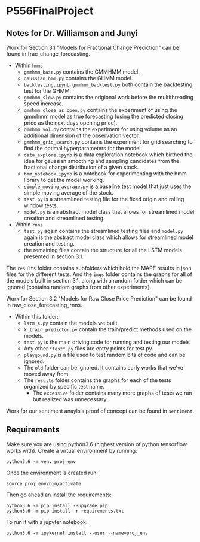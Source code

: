# P556FinalProject

## Notes for Dr. Williamson and Junyi

Work for Section 3.1 "Models for Fractional Change Prediction" can be found in frac_change_forecasting.
- Within `hmms`
    - `gmmhmm_base.py` contains the GMMHMM model.
    - `gaussian_hmm.py` contains the GHMM model.
    - `backtesting.ipynb`,  `gmmhmm_backtest.py` both contain the backtesting test for the GHMM.
    - `gmmhmm_slow.py` contains the origional work before the multithreading speed increase.
    - `gmmhmm_close_as_open.py` contains the experiment of using the gmmhmm model as true forecasting (using the predicted closing price as the next days opening price).
    - `gmmhmm_vol.py` contains the experiment for using volume as an additional dimension of the observation vector.
    - `gmmhmm_grid_search.py` contains the experiment for grid searching to find the optimal hyperparameters for the model. 
    - `data_explore.ipynb` is a data exploration notebook which birthed the idea for gaussian smoothing and sampling candidates from the fractional change distribution of a given stock.
    - `hmm_notebook.ipynb` is a notebook for experimenting with the hmm library to get the model working.
    - `simple_moving_average.py` is a baseline test model that just uses the simple moving average of the stock.
    - `test.py` is a streamlined testing file for the fixed origin and rolling window tests.
    - `model.py` is an abstract model class that allows for streamlined model creation and streamlined testing.
- Within `rnns`
    - `test.py` again contains the streamlined testing files and `model.py` again is the abstract model class which allows for streamlined model creation and testing. 
    - the remaining files contain the structure for all the LSTM models presented in section 3.1.

The `results` folder contains subfolders which hold the MAPE results in json files for the different tests. And the `imgs` folder contains the graphs for all of the models built in section 3.1, along with a random folder which can be ignored (contains random graphs from other experiments).

Work for Section 3.2 "Models for Raw Close Price Prediction" can be found in raw_close_forecasting_rnns.  
  - Within this folder:  
    - `lstm_X.py` contain the models we built.  
    - `X_train_predictor.py` contain the train/predict methods used on the models.  
    - `test.py` is the main driving code for running and testing our models  
    - Any other `*test*.py` files are entry points for test.py.  
    - `playgound.py` is a file used to test random bits of code and can be ignored.  
    - The `old` folder can be ignored. It contains early works that we've moved away from.  
    - The `results` folder contains the graphs for each of the tests organized by specific test name.  
      - The `excessive` folder contains many more graphs of tests we ran but realized was unnecessary.  

Work for our sentiment anaylsis proof of concept can be found in `sentiment`.

## Requirements

Make sure you are using python3.6 (highest version of python tensorflow works with). Create a virtual environment by running:

```
python3.6 -m venv proj_env
```

Once the environment is created run:

```
source proj_env/bin/activate
```

Then go ahead an install the requirements:

```
python3.6 -m pip install --upgrade pip
python3.6 -m pip install -r requirements.txt
```

To run it with a jupyter notebook:

```
python3.6 -m ipykernel install --user --name=proj_env
```
